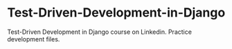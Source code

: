 # Test-Driven-Development-in-Django
Test-Driven Development in Django course on Linkedin. Practice development files.
